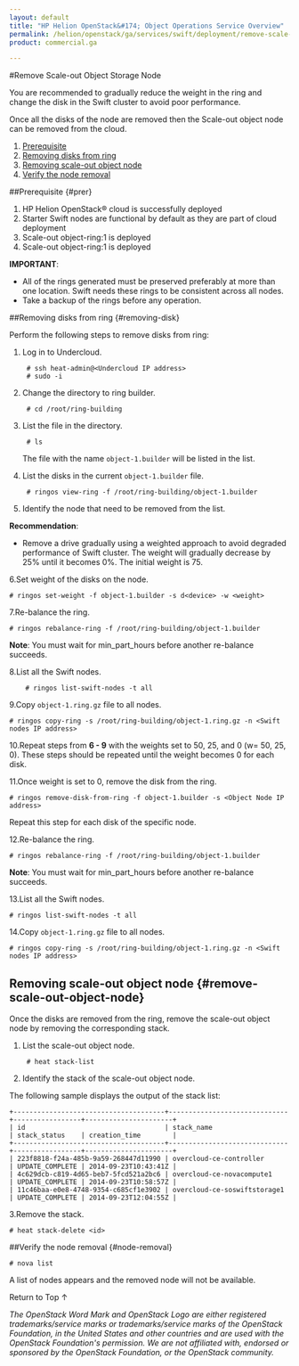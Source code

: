 ```yaml
---
layout: default
title: "HP Helion OpenStack&#174; Object Operations Service Overview"
permalink: /helion/openstack/ga/services/swift/deployment/remove-scale-out-object-node/
product: commercial.ga

---
```

<!--UNDER REVISION-->

<script>

function PageRefresh {
onLoad="window.refresh"
}

PageRefresh();

</script>

<!--
<p style="font-size: small;"> <a href=" /helion/openstack/ga/services/object/overview/scale-out-swift/">&#9664; PREV</a> | <a href="/helion/openstack/services/overview/">&#9650; UP</a> | <a href="/helion/openstack/services/overview/"> NEXT &#9654</a> </p>-->

#Remove Scale-out Object Storage Node

You are recommended to gradually reduce the weight in the ring and change the disk in the Swift cluster to avoid poor performance. 

Once all the disks of the node are removed then the Scale-out object node can be removed from the cloud.

1. [Prerequisite](#prer)
2. [Removing disks from ring](removing-disk)
3. [Removing scale-out object node](#remove-scale-out-object-node)
4. [Verify the node removal](#node-removal)

##Prerequisite {#prer}

1. HP Helion OpenStack&#174; cloud is successfully deployed
2. Starter Swift nodes are functional by default as they are part of cloud deployment 
3. Scale-out object-ring:1 is deployed
4. Scale-out object-ring:1 is deployed



**IMPORTANT**:  

*  All of the rings generated must be preserved preferably at more than one location. Swift needs these rings to be consistent across all nodes.
* Take a backup of the rings before any operation.


##Removing disks from ring {#removing-disk}

Perform the following steps to remove disks from ring:

1. Log in to Undercloud. 

		# ssh heat-admin@<Undercloud IP address> 
		# sudo -i

2. Change the directory to ring builder.

		# cd /root/ring-building

3. List the file in the directory.

		# ls
	The file with the name `object-1.builder` will be listed in the list.

4. List the disks in the current `object-1.builder` file.

		# ringos view-ring -f /root/ring-building/object-1.builder 

5. Identify the node that need to be removed from the list.

**Recommendation**:

* Remove a drive gradually using a weighted approach to avoid degraded performance of Swift cluster. The weight will gradually decrease by 25% until it becomes 0%. The initial weight is 75.


6.Set weight of the disks on the node. 

	# ringos set-weight -f object-1.builder -s d<device> -w <weight>


7.Re-balance the ring.

	# ringos rebalance-ring -f /root/ring-building/object-1.builder


**Note**: You must wait for min&#095;part_hours before another re-balance succeeds.

8.List all the Swift nodes.

		# ringos list-swift-nodes -t all
		
		
9.Copy `object-1.ring.gz` file to all nodes.

	# ringos copy-ring -s /root/ring-building/object-1.ring.gz -n <Swift nodes IP address>

10.Repeat steps from **6 - 9** with the weights set to 50, 25, and 0 (w= 50, 25, 0). These steps should be repeated until the weight becomes 0 for each disk.

11.Once weight is set to 0, remove the disk from the ring.

	# ringos remove-disk-from-ring -f object-1.builder -s <Object Node IP address>

Repeat this step for each disk of the specific node.

12.Re-balance the ring.

	# ringos rebalance-ring -f /root/ring-building/object-1.builder


**Note**: You must wait for min&#095;part_hours before another re-balance succeeds.

13.List all the Swift nodes.

	# ringos list-swift-nodes -t all
		
		
14.Copy `object-1.ring.gz` file to all nodes.

	# ringos copy-ring -s /root/ring-building/object-1.ring.gz -n <Swift nodes IP address>

## Removing scale-out object node {#remove-scale-out-object-node}

Once the disks are removed from the ring, remove the scale-out object node by removing the corresponding stack.

1. List the scale-out object node.

		# heat stack-list

2. Identify the stack of the scale-out object node.

The following sample displays the output of the stack list:

	+--------------------------------------+------------------------------+-----------------+----------------------+
	| id                                   | stack_name                   | stack_status    | creation_time        |
	+--------------------------------------+------------------------------+-----------------+----------------------+
	| 223f8818-f24a-485b-9a59-268447d11990 | overcloud-ce-controller      | UPDATE_COMPLETE | 2014-09-23T10:43:41Z |
	| 4c629dcb-c819-4d65-beb7-5fcd521a2bc6 | overcloud-ce-novacompute1    | UPDATE_COMPLETE | 2014-09-23T10:58:57Z |
	| 11c46baa-e0e8-4748-9354-c685cf1e3902 | overcloud-ce-soswiftstorage1 | UPDATE_COMPLETE | 2014-09-23T12:04:55Z | 

3.Remove the stack. 

	# heat stack-delete <id>

##Verify the node removal {#node-removal}

	# nova list

A list of nodes appears and the removed node will not be available.



<a href="#top" style="padding:14px 0px 14px 0px; text-decoration: none;"> Return to Top &#8593; </a>


*The OpenStack Word Mark and OpenStack Logo are either registered trademarks/service marks or trademarks/service marks of the OpenStack Foundation, in the United States and other countries and are used with the OpenStack Foundation's permission. We are not affiliated with, endorsed or sponsored by the OpenStack Foundation, or the OpenStack community.*